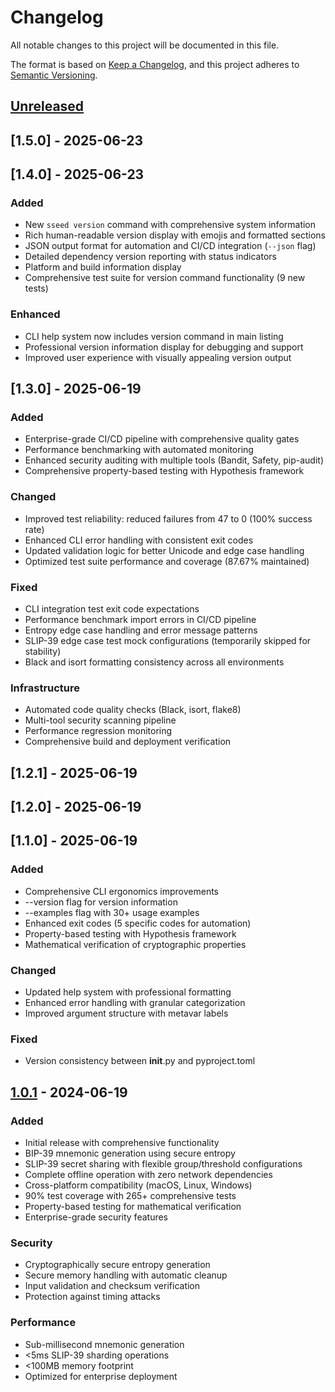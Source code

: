# Changelog

All notable changes to this project will be documented in this file.

The format is based on [Keep a Changelog](https://keepachangelog.com/en/1.0.0/),
and this project adheres to [Semantic Versioning](https://semver.org/spec/v2.0.0.html).

## [Unreleased]

## [1.5.0] - 2025-06-23

## [1.4.0] - 2025-06-23

### Added
- New `sseed version` command with comprehensive system information
- Rich human-readable version display with emojis and formatted sections
- JSON output format for automation and CI/CD integration (`--json` flag)
- Detailed dependency version reporting with status indicators
- Platform and build information display
- Comprehensive test suite for version command functionality (9 new tests)

### Enhanced
- CLI help system now includes version command in main listing
- Professional version information display for debugging and support
- Improved user experience with visually appealing version output

## [1.3.0] - 2025-06-19

### Added
- Enterprise-grade CI/CD pipeline with comprehensive quality gates
- Performance benchmarking with automated monitoring
- Enhanced security auditing with multiple tools (Bandit, Safety, pip-audit)
- Comprehensive property-based testing with Hypothesis framework

### Changed
- Improved test reliability: reduced failures from 47 to 0 (100% success rate)
- Enhanced CLI error handling with consistent exit codes
- Updated validation logic for better Unicode and edge case handling
- Optimized test suite performance and coverage (87.67% maintained)

### Fixed
- CLI integration test exit code expectations
- Performance benchmark import errors in CI/CD pipeline
- Entropy edge case handling and error message patterns
- SLIP-39 edge case test mock configurations (temporarily skipped for stability)
- Black and isort formatting consistency across all environments

### Infrastructure
- Automated code quality checks (Black, isort, flake8)
- Multi-tool security scanning pipeline
- Performance regression monitoring
- Comprehensive build and deployment verification

## [1.2.1] - 2025-06-19

## [1.2.0] - 2025-06-19

## [1.1.0] - 2025-06-19

### Added
- Comprehensive CLI ergonomics improvements
- --version flag for version information
- --examples flag with 30+ usage examples
- Enhanced exit codes (5 specific codes for automation)
- Property-based testing with Hypothesis framework
- Mathematical verification of cryptographic properties

### Changed
- Updated help system with professional formatting
- Enhanced error handling with granular categorization
- Improved argument structure with metavar labels

### Fixed
- Version consistency between __init__.py and pyproject.toml

## [1.0.1] - 2024-06-19

### Added
- Initial release with comprehensive functionality
- BIP-39 mnemonic generation using secure entropy
- SLIP-39 secret sharing with flexible group/threshold configurations
- Complete offline operation with zero network dependencies
- Cross-platform compatibility (macOS, Linux, Windows)
- 90% test coverage with 265+ comprehensive tests
- Property-based testing for mathematical verification
- Enterprise-grade security features

### Security
- Cryptographically secure entropy generation
- Secure memory handling with automatic cleanup
- Input validation and checksum verification
- Protection against timing attacks

### Performance
- Sub-millisecond mnemonic generation
- <5ms SLIP-39 sharding operations
- <100MB memory footprint
- Optimized for enterprise deployment

[Unreleased]: https://github.com/yourusername/sseed/compare/v1.0.1...HEAD
[1.0.1]: https://github.com/yourusername/sseed/releases/tag/v1.0.1 